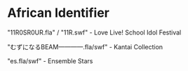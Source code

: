 # African Identifier

"11R0SR0UR.fla" / "11R.swf" - Love Live! School Idol Festival

"むずになるBEAM————.fla/swf" - Kantai Collection

"es.fla/swf" - Ensemble Stars
